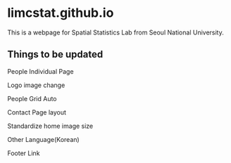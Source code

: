 # limcstat.github.io

This is a webpage for Spatial Statistics Lab from Seoul National University.

## Things to be updated

People Individual Page

Logo image change

People Grid Auto

Contact Page layout

Standardize home image size 

Other Language(Korean)

Footer Link
